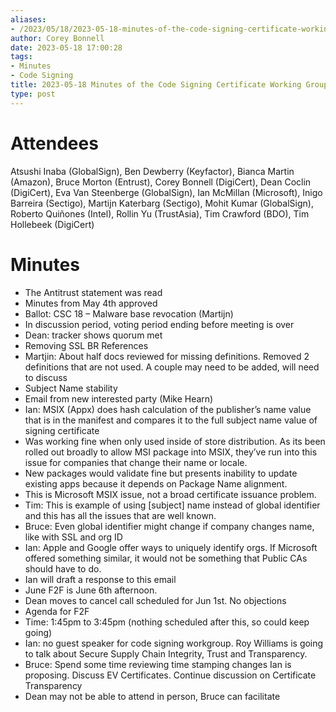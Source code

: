 ```yaml
---
aliases:
- /2023/05/18/2023-05-18-minutes-of-the-code-signing-certificate-working-group/
author: Corey Bonnell
date: 2023-05-18 17:00:28
tags:
- Minutes
- Code Signing
title: 2023-05-18 Minutes of the Code Signing Certificate Working Group
type: post
---
```


# Attendees

Atsushi Inaba (GlobalSign), Ben Dewberry (Keyfactor), Bianca Martin (Amazon), Bruce Morton (Entrust), Corey Bonnell (DigiCert), Dean Coclin (DigiCert), Eva Van Steenberge (GlobalSign), Ian McMillan (Microsoft), Inigo Barreira (Sectigo), Martijn Katerbarg (Sectigo), Mohit Kumar (GlobalSign), Roberto Quiñones (Intel), Rollin Yu (TrustAsia), Tim Crawford (BDO), Tim Hollebeek (DigiCert)

# Minutes

- The Antitrust statement was read
- Minutes from May 4th approved
- Ballot: CSC 18 – Malware base revocation (Martijn)
- In discussion period, voting period ending before meeting is over
- Dean: tracker shows quorum met
- Removing SSL BR References
- Martjin: About half docs reviewed for missing definitions. Removed 2 definitions that are not used. A couple may need to be added, will need to discuss
- Subject Name stability
- Email from new interested party (Mike Hearn)
- Ian: MSIX (Appx) does hash calculation of the publisher’s name value that is in the manifest and compares it to the full subject name value of signing certificate
- Was working fine when only used inside of store distribution. As its been rolled out broadly to allow MSI package into MSIX, they’ve run into this issue for companies that change their name or locale.
- New packages would validate fine but presents inability to update existing apps because it depends on Package Name alignment.
- This is Microsoft MSIX issue, not a broad certificate issuance problem.
- Tim: This is example of using \[subject\] name instead of global identifier and this has all the issues that are well known.
- Bruce: Even global identifier might change if company changes name, like with SSL and org ID
- Ian: Apple and Google offer ways to uniquely identify orgs. If Microsoft offered something similar, it would not be something that Public CAs should have to do.
- Ian will draft a response to this email
- June F2F is June 6th afternoon.
- Dean moves to cancel call scheduled for Jun 1st. No objections
- Agenda for F2F
- Time: 1:45pm to 3:45pm (nothing scheduled after this, so could keep going)
- Ian: no guest speaker for code signing workgroup. Roy Williams is going to talk about Secure Supply Chain Integrity, Trust and Transparency.
- Bruce: Spend some time reviewing time stamping changes Ian is proposing. Discuss EV Certificates. Continue discussion on Certificate Transparency
- Dean may not be able to attend in person, Bruce can facilitate